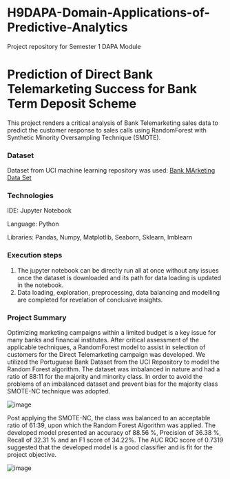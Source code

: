 # H9DAPA-Domain-Applications-of-Predictive-Analytics
Project repository for Semester 1 DAPA Module

# Prediction of Direct Bank Telemarketing Success for Bank Term Deposit Scheme

This project renders a critical analysis of Bank Telemarketing sales data to predict the customer response to sales calls using RandomForest with Synthetic Minority Oversampling Technique (SMOTE). 

### Dataset
Dataset from UCI machine learning repository was used:
[Bank MArketing Data Set](https://archive.ics.uci.edu/ml/datasets/bank+marketing)

### Technologies 
IDE: Jupyter Notebook

Language: Python

Libraries: Pandas, Numpy, Matplotlib, Seaborn, Sklearn, Imblearn

### Execution steps
1. The jupyter notebook can be directly run all at once without any issues once the dataset is downloaded and its path for data loading is updated in the notebook.
2. Data loading, exploration, preprocessing, data balancing and modelling are completed for revelation of conclusive insights.

### Project Summary
Optimizing marketing campaigns within a limited budget is a key issue for many banks and financial institutes. After critical assessment of the applicable techniques, a RandomForest model to assist in selection of customers for the Direct Telemarketing campaign was developed. We utilized the Portuguese Bank Dataset from the UCI Repository to model the Random Forest algorithm. The dataset was imbalanced in nature and had a ratio of 88:11 for the majority and minority class. In order to avoid the problems of an imbalanced dataset and prevent bias for the majority class SMOTE-NC technique was adopted. 

![image](https://user-images.githubusercontent.com/98535942/217400908-029a3cf3-4bb6-4713-b934-defe307e1a93.png)

Post applying the SMOTE-NC, the class was balanced to an acceptable ratio of 61:39, upon which the Random Forest Algorithm was applied. The developed model presented an accuracy of 88.56 %, Precision of 36.38 %, Recall of 32.31 % and an F1 score of 34.22%. The AUC ROC score of 0.7319 suggested that the developed model is a good classifier and is fit for the project objective.

![image](https://user-images.githubusercontent.com/98535942/217400977-edc39765-e3c3-4d6a-8bcc-60b0d1daee73.png)
